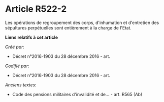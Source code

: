 # Article R522-2

Les opérations de regroupement des corps, d'inhumation et d'entretien des sépultures perpétuelles sont entièrement à la
charge de l'Etat.

**Liens relatifs à cet article**

_Créé par_:

  - Décret n°2016-1903 du 28 décembre 2016 - art.

_Codifié par_:

  - Décret n°2016-1903 du 28 décembre 2016 - art.

_Anciens textes_:

  - Code des pensions militaires d'invalidité et de... - art. R565 (Ab)
